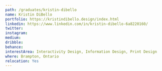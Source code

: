 ```yaml
---
path: /graduates/kristin-dibello
name: Kristin DiBello
portfolio: https://kristindibello.design/index.html
linkedin: https://www.linkedin.com/in/kristin-dibello-6a8220160/
twitter: 
instagram:
medium:
dribble:
behance:
interestArea: Interactivity Design, Information Design, Print Design
where: Brampton, Ontario
relocation: Yes
---
```

